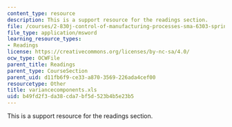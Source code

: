 ```yaml
---
content_type: resource
description: This is a support resource for the readings section.
file: /courses/2-830j-control-of-manufacturing-processes-sma-6303-spring-2008/b49fd2f3da38cda7bf5d523b4b5e23b5_variancecomponents.xls
file_type: application/msword
learning_resource_types:
- Readings
license: https://creativecommons.org/licenses/by-nc-sa/4.0/
ocw_type: OCWFile
parent_title: Readings
parent_type: CourseSection
parent_uid: d11fb6f9-ce33-a870-3569-226ada4cef00
resourcetype: Other
title: variancecomponents.xls
uid: b49fd2f3-da38-cda7-bf5d-523b4b5e23b5
---
```

This is a support resource for the readings section.